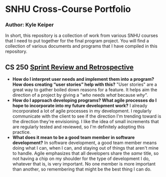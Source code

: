 # SNHU Cross-Course Portfolio
### Author: Kyle Keiper

In short, this repository is a collection of work from various SNHU courses that I need to put together for the final program project. You will find a collection of various documents and programs that I have compiled in this repository.

## CS 250 [Sprint Review and Retrospective](https://github.com/kkeiper1103/snhu-portfolio/blob/main/Journal%20-%20Scrum%20Master.docx)
* **How do I interpret user needs and implement them into a program? How does creating “user stories” help with this?**
 "User stories" are a great way to gather boiled down reasons for a feature. It helps aim the direction of a project by giving a "_who_ needs _what_ because _why_". 
* **How do I approach developing programs? What agile processes do I hope to incorporate into my future development work?**
  I already incorporated a lot of agile processes in my development. I regularly communicate with the client to see if the direction I'm trending toward is the direction they're envisioning. I like the idea of small increments that are regularly tested and reviewed, so I'm definitely adopting this practice.
* **What does it mean to be a good team member in software development?**
  In software development, a good team member means doing what I can, when I can, and staying out of things that aren't mine to handle. Agile emphasizes that all developers share the _same_ title, so not having a chip on my shoulder for the type of development I do, whatever that is, is very important. No one member is more important than another, so remembering that might be the best thing I can do.
